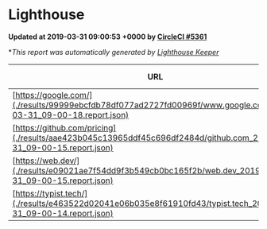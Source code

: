 
# Lighthouse

**Updated at 2019-03-31 09:00:53 +0000 by [CircleCI #5361](https://circleci.com/gh/ItinerisLtd/lighthouse-keeper-example/5361)**

**This report was automatically generated by [Lighthouse Keeper](https://github.com/itinerisltd/lighthouse-keeper)*

| URL | Performance | Accessibility | Best Practices | SEO | PWA | Updated At |
| --- | --- | --- | --- | --- | --- | --- |
| [https://google.com/](./results/99999ebcfdb78df077ad2727fd00969f/www.google.com_2019-03-31_09-00-18.report.json) | 0.95 | 0.71 | 0.93 | 0.82 | 0.58 | 2019-03-31T09:00:18.226Z |
| [https://github.com/pricing](./results/aae423b045c13965ddf45c696df2484d/github.com_2019-03-31_09-00-15.report.json) | 0.87 | 0.89 | 0.93 | 0.9 | 0.58 | 2019-03-31T09:00:15.960Z |
| [https://web.dev/](./results/e09021ae7f54dd9f3b549cb0bc165f2b/web.dev_2019-03-31_09-00-15.report.json) | 0.96 | 0.93 | 1 | 0.96 | 1 | 2019-03-31T09:00:15.182Z |
| [https://typist.tech/](./results/e463522d02041e06b035e8f61910fd43/typist.tech_2019-03-31_09-00-14.report.json) | 1 |  |  |  |  | 2019-03-31T09:00:14.416Z |
